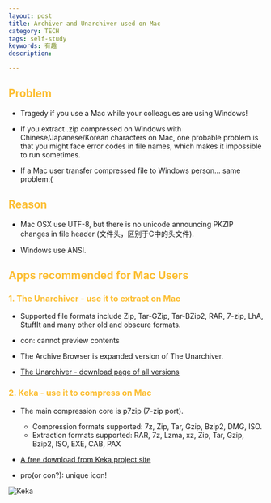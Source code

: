 ```yaml
---
layout: post
title: Archiver and Unarchiver used on Mac
category: TECH
tags: self-study
keywords: 有趣
description: 

---
```

 
## <font color="#fcbe32">Problem</font>

- Tragedy if you use a Mac while your colleagues are using Windows!

- If you extract .zip compressed on Windows with Chinese/Japanese/Korean characters on Mac, one probable problem is that you might face error codes in file names, which makes it impossible to run sometimes.

- If a Mac user transfer compressed file to Windows person... same problem:(

## <font color="#fcbe32">Reason</font>

- Mac OSX use UTF-8, but there is no unicode announcing PKZIP changes in file header (文件头，区别于C中的头文件). 

- Windows use ANSI.

## <font color="#fcbe32">Apps recommended for Mac Users</font>

### <font color="#fcbe32">1. The Unarchiver - use it to extract on Mac</font>

- Supported file formats include Zip, Tar-GZip, Tar-BZip2, RAR, 7-zip, LhA, StuffIt and many other old and obscure formats. 
	
- con: cannot preview contents

- The Archive Browser is expanded version of The Unarchiver.

- [The Unarchiver - download page of all versions](http://wakaba.c3.cx/releases/TheUnarchiver/ "http://wakaba.c3.cx/releases/TheUnarchiver/")

### <font color="#fcbe32">2. Keka - use it to compress on Mac</font>

- The main compression core is p7zip (7-zip port). 
	- Compression formats supported:
7z, Zip, Tar, Gzip, Bzip2, DMG, ISO. 
	- Extraction formats supported: RAR, 7z, Lzma, xz, Zip, Tar, Gzip, Bzip2, ISO, EXE, CAB, PAX

- [A free download from Keka project site](http://www.kekaosx.com/en/ "http://www.kekaosx.com/en/")

- pro(or con?): unique icon!

![Keka](http://www.kekaosx.com/img/keka_icon.png "Keka Icon!")





